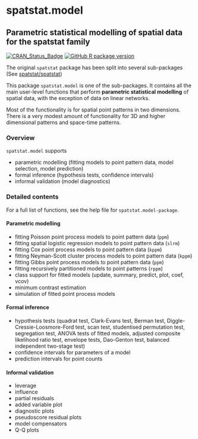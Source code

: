 # spatstat.model

## Parametric statistical modelling of spatial data for the spatstat family

[![CRAN_Status_Badge](http://www.r-pkg.org/badges/version/spatstat.model)](http://CRAN.R-project.org/package=spatstat.model) 
[![GitHub R package version](https://img.shields.io/github/r-package/v/spatstat/spatstat.model)](https://github.com/spatstat/spatstat.model)

The original `spatstat` package has been split into
several sub-packages (See [spatstat/spatstat](https://github.com/spatstat/spatstat))

This package `spatstat.model` is one of the
sub-packages. It contains all the main user-level functions that perform
**parametric statistical modelling** of spatial data,
with the exception of data on linear networks.

Most of the functionality is for spatial point patterns in two dimensions.
There is a very modest amount of functionality for 3D and higher dimensional patterns
and space-time patterns.

### Overview 

`spatstat.model` supports

- parametric modelling (fitting models to point pattern data, model selection, model prediction)
- formal inference (hypothesis tests, confidence intervals)
- informal validation (model diagnostics)

### Detailed contents

For a full list of functions, see the help file for `spatstat.model-package`.

#### Parametric modelling 
- fitting Poisson point process models to point pattern data (`ppm`)
- fitting spatial logistic regression models to point pattern data (`slrm`)
- fitting Cox point process models to point pattern data (`kppm`)
- fitting Neyman-Scott cluster process models to point pattern data (`kppm`)
- fitting Gibbs point process models to point pattern data (`ppm`)
- fitting recursively partitioned models to point patterns (`rppm`)
- class support for fitted models (update, summary, predict, plot, coef, vcov)
- minimum contrast estimation
- simulation of fitted point process models

#### Formal inference

- hypothesis tests (quadrat test, Clark-Evans test, Berman test, Diggle-Cressie-Loosmore-Ford test, scan test, studentised permutation test, segregation test, ANOVA tests of fitted models, adjusted composite
likelihood ratio test, envelope tests, Dao-Genton test, balanced independent two-stage test)
- confidence intervals for parameters of a model
- prediction intervals for point counts

#### Informal validation

- leverage
- influence
- partial residuals
- added variable plot
- diagnostic plots
- pseudoscore residual plots
- model compensators
- Q-Q plots

